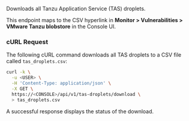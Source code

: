 Downloads all Tanzu Application Service (TAS) droplets.

This endpoint maps to the CSV hyperlink in **Monitor > Vulnerabilities > VMware Tanzu blobstore** in the Console UI.

### cURL Request

The following cURL command downloads all TAS droplets to a CSV file called `tas_droplets.csv`:

```bash
curl -k \
  -u <USER> \
  -H 'Content-Type: application/json' \
  -X GET \
  https://<CONSOLE>/api/v1/tas-droplets/download \
  > tas_droplets.csv
```

A successful response displays the status of the download.
